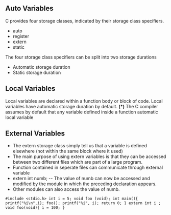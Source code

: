 ## Auto Variables
C provides four storage classes, indicated by their storage class specifiers.

- auto
- register 
- extern 
- static

The four storage class specifiers can be split into two storage durations 

- Automatic storage duration
- Static storage duration

**Local Variables**
-
Local variables are declared within a function body or block of code.
Local variables have automatic storage duration by default.
**(*)** The C compiler assumes by default that any variable defined inside a function automatic local variable

**External Variables**
-
- The extern storage class simply tell us that a variable is defined elsewhere (not within the same block where it used)
- The main purpose of using extern variables is that they can be accessed between two different files which are part of a large program.
- Function contained in seperate files can communicate through external variable 
- extern int numb; -- The value of numb can now be accessed and modified by the module in which the preceding declaration appears.
- Other modules can also access the value of numb.

`#include <stdio.h>
int i = 5;
void foo (void);
int main(){
printf("%i\n",i);
foo();
printf("%i", i);
return 0;
}
extern int i ;
void foo(void){
    i = 100;
}`


